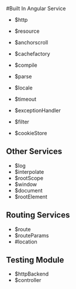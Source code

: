 #Built In Angular Service

- $http
- $resource

- $anchorscroll
- $cachefactory
- $compile
- $parse
- $locale
- $timeout
- $exceptionHandler
-	$filter
- $cookieStore


## Other Services

- $log
- $interpolate
- $rootScope
- $window
- $document
- $rootElement

## Routing Services

- $route
- $routeParams
- #location

## Testing Module

- $httpBackend
- $controller